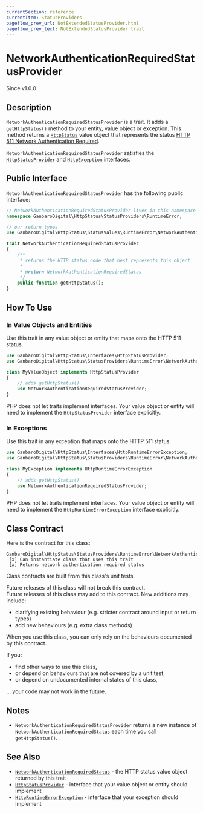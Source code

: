 ```yaml
---
currentSection: reference
currentItem: StatusProviders
pageflow_prev_url: NotExtendedStatusProvider.html
pageflow_prev_text: NotExtendedStatusProvider trait
---
```


# NetworkAuthenticationRequiredStatusProvider

<div class="callout info">
Since v1.0.0
</div>

## Description

`NetworkAuthenticationRequiredStatusProvider` is a trait. It adds a `getHttpStatus()` method to your entity, value object or exception. This method returns a [`HttpStatus`](../Interfaces/HttpStatus.html) value object that represents the status [HTTP 511 Network Authentication Required](../StatusValues/NetworkAuthenticationRequiredStatus.html).

`NetworkAuthenticationRequiredStatusProvider` satisfies the [`HttpStatusProvider`](../Interfaces/HttpStatusProvider.html) and [`HttpException`](../Interfaces/HttpException) interfaces.

## Public Interface

`NetworkAuthenticationRequiredStatusProvider` has the following public interface:

```php
// NetworkAuthenticationRequiredStatusProvider lives in this namespace
namespace GanbaroDigital\HttpStatus\StatusProviders\RuntimeError;

// our return types
use GanbaroDigital\HttpStatus\StatusValues\RuntimeError\NetworkAuthenticationRequiredStatus;

trait NetworkAuthenticationRequiredStatusProvider
{
    /**
     * returns the HTTP status code that best represents this object
     *
     * @return NetworkAuthenticationRequiredStatus
     */
    public function getHttpStatus();
}
```

## How To Use

### In Value Objects and Entities

Use this trait in any value object or entity that maps onto the HTTP 511 status.

```php
use GanbaroDigital\HttpStatus\Interfaces\HttpStatusProvider;
use GanbaroDigital\HttpStatus\StatusProviders\RuntimeError\NetworkAuthenticationRequiredStatusProvider;

class MyValueObject implements HttpStatusProvider
{
    // adds getHttpStatus()
    use NetworkAuthenticationRequiredStatusProvider;
}
```

PHP does not let traits implement interfaces. Your value object or entity will need to implement the `HttpStatusProvider` interface explicitly.

### In Exceptions

Use this trait in any exception that maps onto the HTTP 511 status.

```php
use GanbaroDigital\HttpStatus\Interfaces\HttpRuntimeErrorException;
use GanbaroDigital\HttpStatus\StatusProviders\RuntimeError\NetworkAuthenticationRequiredStatusProvider;

class MyException implements HttpRuntimeErrorException
{
    // adds getHttpStatus()
    use NetworkAuthenticationRequiredStatusProvider;
}
```

PHP does not let traits implement interfaces. Your value object or entity will need to implement the `HttpRuntimeErrorException` interface explicitly.

## Class Contract

Here is the contract for this class:

    GanbaroDigital\HttpStatus\StatusProviders\RuntimeError\NetworkAuthenticationRequiredStatusProvider
     [x] Can instantiate class that uses this trait
     [x] Returns network authentication required status

Class contracts are built from this class's unit tests.

<div class="callout success">
Future releases of this class will not break this contract.
</div>

<div class="callout info" markdown="1">
Future releases of this class may add to this contract. New additions may include:

* clarifying existing behaviour (e.g. stricter contract around input or return types)
* add new behaviours (e.g. extra class methods)
</div>

<div class="callout warning" markdown="1">
When you use this class, you can only rely on the behaviours documented by this contract.

If you:

* find other ways to use this class,
* or depend on behaviours that are not covered by a unit test,
* or depend on undocumented internal states of this class,

... your code may not work in the future.
</div>

## Notes

* `NetworkAuthenticationRequiredStatusProvider` returns a new instance of `NetworkAuthenticationRequiredStatus` each time you call `getHttpStatus()`.

## See Also

* [`NetworkAuthenticationRequiredStatus`](../StatusValues/NetworkAuthenticationRequiredStatus.html) - the HTTP status value object returned by this trait
* [`HttpStatusProvider`](../Interfaces/HttpStatusProvider.html) - interface that your value object or entity should implement
* [`HttpRuntimeErrorException`](../Interfaces/HttpRuntimeErrorException.html) - interface that your exception should implement
